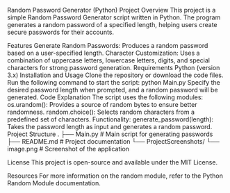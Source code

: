 Random Password Generator (Python)
Project Overview
This project is a simple Random Password Generator script written in Python. The program generates a random password of a specified length, helping users create secure passwords for their accounts.

Features
Generate Random Passwords: Produces a random password based on a user-specified length.
Character Customization: Uses a combination of uppercase letters, lowercase letters, digits, and special characters for strong password generation.
Requirements
Python (version 3.x)
Installation and Usage
Clone the repository or download the code files.
Run the following command to start the script:
python Main.py
Specify the desired password length when prompted, and a random password will be generated.
Code Explanation
The script uses the following modules:
os.urandom(): Provides a source of random bytes to ensure better randomness.
random.choice(): Selects random characters from a predefined set of characters.
Functionality:
generate_password(length): Takes the password length as input and generates a random password.
Project Structure
.
├── Main.py                   # Main script for generating passwords
├── README.md                 # Project documentation
└── ProjectScreenshots/
    └── image.png             # Screenshot of the application

License
This project is open-source and available under the MIT License.

Resources
For more information on the random module, refer to the Python Random Module documentation.
